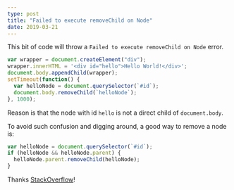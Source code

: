 ```yaml
---
type: post
title: "Failed to execute removeChild on Node"
date: 2019-03-21
---
```


This bit of code will throw a `Failed to execute removeChild on Node` error.
```js
var wrapper = document.createElement("div");
wrapper.innerHTML = '<div id="hello">Hello World!</div>';
document.body.appendChild(wrapper);
setTimeout(function() {
  var helloNode = document.querySelector(`#id`);
  document.body.removeChild(`helloNode`);
}, 1000);
```

Reason is that the node with id `hello` is not a direct child of `document.body`.

To avoid such confusion and digging around, a good way to remove a node is:
```js
var helloNode = document.querySelector(`#id`);
if (helloNode && helloNode.parent) {
  helloNode.parent.removeChild(helloNode);
}
```

Thanks [StackOverflow](https://stackoverflow.com/questions/42956884/failed-to-execute-removechild-on-node)!

